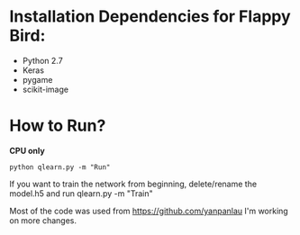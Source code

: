 # Installation Dependencies for Flappy Bird:

* Python 2.7
* Keras
* pygame
* scikit-image

# How to Run?

**CPU only**

```
python qlearn.py -m "Run"
```

If you want to train the network from beginning, delete/rename the model.h5 and run qlearn.py -m "Train"



Most of the code was used from https://github.com/yanpanlau
I'm working on more changes.
